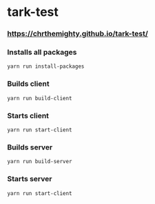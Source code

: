 # tark-test

### https://chrthemighty.github.io/tark-test/

### Installs all packages
```
yarn run install-packages
```

### Builds client
```
yarn run build-client
```

### Starts client
```
yarn run start-client
```

### Builds server
```
yarn run build-server
```

### Starts server
```
yarn run start-client
```
